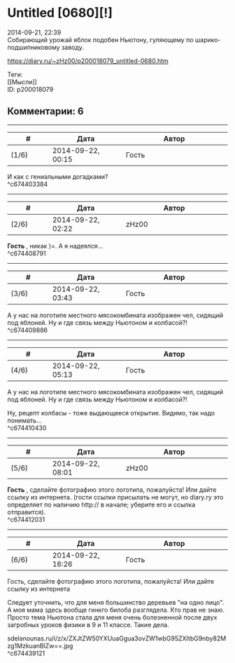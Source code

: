 Untitled [0680][!]
==================

  
2014-09-21, 22:39  
 Собирающий урожай яблок подобен Ньютону, гуляющему по шарико-подшипниковому заводу.   
  
<https://diary.ru/~zHz00/p200018079_untitled-0680.htm>  
  
Теги:  
[[Мысли]]  
ID: p200018079  


Комментарии: 6
--------------

  


---



|         #         |              Дата              |                     Автор                     |           ID           |
| --- | --- | --- | --- |
| (1/6) | 2014-09-22, 00:15 | Гость | c674403384 |

  
 И как с гениальными догадками?   
 ^c674403384

---



|         #         |              Дата              |                     Автор                     |           ID           |
| --- | --- | --- | --- |
| (2/6) | 2014-09-22, 02:22 | zHz00 | c674408791 |

  
  **Гость**  , никак )=. А я надеялся...   
 ^c674408791

---



|         #         |              Дата              |                     Автор                     |           ID           |
| --- | --- | --- | --- |
| (3/6) | 2014-09-22, 03:43 | Гость | c674409886 |

  
 А у нас на логотипе местного мясокомбината изображен чел, сидящий под яблоней. Ну и где связь между Ньютоном и колбасой?!   
 ^c674409886

---



|         #         |              Дата              |                     Автор                     |           ID           |
| --- | --- | --- | --- |
| (4/6) | 2014-09-22, 05:13 | Гость | c674410430 |

  
  А у нас на логотипе местного мясокомбината изображен чел, сидящий под яблоней. Ну и где связь между Ньютоном и колбасой?!    
   
 Ну, рецепт колбасы - тоже выдающееся открытие. Видимо, так надо понимать...   
 ^c674410430

---



|         #         |              Дата              |                     Автор                     |           ID           |
| --- | --- | --- | --- |
| (5/6) | 2014-09-22, 08:01 | zHz00 | c674412031 |

  
  **Гость**  , сделайте фотографию этого логотипа, пожалуйста! Или дайте ссылку из интернета. (гости ссылки присылать не могут, но diary.ry это определяет по наличию http:// в начале; уберите его и ссылка отправится).   
 ^c674412031

---



|         #         |              Дата              |                     Автор                     |           ID           |
| --- | --- | --- | --- |
| (6/6) | 2014-09-22, 16:26 | Гость | c674439121 |

  
  Гость, сделайте фотографию этого логотипа, пожалуйста! Или дайте ссылку из интернета    
   
 Следует уточнить, что для меня большинство деревьев "на одно лицо". А моя мама здесь вообще гинкго билоба разглядела. Кто прав не знаю. Просто тема Ньютона стала для меня очень болезненной после двух загробных уроков физики в 9 и 11 классе. Такие дела.   
   
 sdelanounas.ru/i/z/x/ZXJtZW50YXUuaGgua3ovZW1wbG95ZXItbG9nby82Mzg1MzkuanBlZw==.jpg   
 ^c674439121